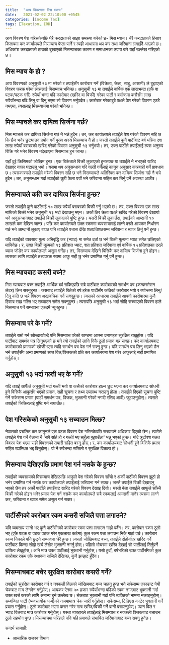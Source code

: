 ```yaml
---
title:  "आय विवरणमा मिस म्याच"
date:   2021-02-02 22:10:00 +0545
categories: [Income Tax]
tags: [Taxation, IRD]
---
```


आय विवरण पेश गरिसकेपछि धेरै करदाताको साझा समस्या बनेको छ- मिस म्याच। धेरै करदाताको हिसाव किताबमा कर कार्यालयले मिसम्याच फेला पार्ने र त्यही आधारमा थप कर तथा जरिवाना लगाईँदै आएको छ। अधिकांश करदाताको टाउको दुखाएको मिसम्याचका कारण र समाधानका उपाय बारे यहाँ उल्लेख गरिएको छ।



## मिस म्याच के हो ?

आय विवरणको अनुसुची १३ मा भरेको र तपाईसँग कारोबार गर्ने (बिक्रेता, क्रेता, साहु, आसामी) ले बुझाएको विवरण फरक परेमा त्यसलाई मिसम्याच भनिन्छ। अनुसुची १३ मा तपाईंले बार्षिक एक लाखभन्दा (एकै वा पटक/पटक गरी) रुपैयाँ भन्दा बढि कारोबार (खरिद वा बिक्री) गरेका पार्टी र बर्षान्तमा कसैसँग लाख रुपैयाँभन्दा बढि लिनु वा दिनु भएमा सो विवरण भर्नुपर्दछ। कारोबार गरेकादुबै पक्षले पेश गरेको विवरण एउटै नभएमा, त्यसलाई मिसम्याचमा परेको भनिन्छ।



## मिस म्याचले कर दायित्व सिर्जना गर्छ?



मिस म्याचले कर दायित्व सिर्जना गर्छ नै भन्ने हुदैन। तर, कर कार्यालयले तपाईंले पेश गरेको विवरण सहि छ कि छैन भनेर छुट्याउन प्रयोग गर्ने मुख्य अस्त्र मिसम्याच नै हो। जस्तो तपाईंले कुनै पार्टीबाट बर्ष भरिमा दश लाख रुपैयाँ बराबरको खरिद गरेको विवरण अनुसुची १३ भर्नुभयो। तर, उक्त पार्टीले तपाईंलाई त्यस अनुरुप बिक्रि गरे भनेर विवरण नदेखाएमा मिसम्याच हुन जान्छ।


यहाँ दुई किसिमको जोखिम हुन्छ। एक बिक्रेताले बिक्री लुकाएको हुनसक्छ या तपाइँले नै नभएको खरिद देखाएर नाफा घटाउनु भयो। यसमा थप अनुसन्धान गरि गल्ती गर्नेलाई कानुन अनुसार कारबाही गर्ने प्रावधान छ। त्यसकारणले तपाईंले भरेको विवरण सहि छ भने मिसम्याचले अतिरिक्त कर दायित्व सिर्जना गर्छ नै भन्ने हुदैन। तर, अनुसन्धान गर्दा तपाईंको त्रुटी फेला पर्यो भने जरिवाना सहित कर तिर्नु पर्ने अवस्था आउँछ।



## मिसम्याचले कति कर दायित्व सिर्जना हुन्छ?

जस्तो तपाईंले कुनै पार्टीलाई १० लाख रुपैयाँ बराबरको बिक्री गर्नु भएको छ। तर, उक्त विवरण एक लाख माथिको बिक्री भनेर अनुसुची १३ भर्दा देखाउनु भएन। अर्को तिर क्रेता पक्षले खरिद गरेको विवरण देखायो भने अनुसन्धानबाट तपाईंले बिक्री लुकाएको पुष्टि हुन्छ। यसरी बिक्री लुकाउँदा, तपाईको आम्दानी १० लाखले कम देखिन जान्छ। पछि कर कार्यालयले उक्त रकममा ब्यवसायलाई लाग्ने दरले आयकर निर्धारण गर्छ भने आम्दानी लुकाए बापत पनि तपाईंले पचास देखि शतप्रतिशतसम्म जरिवाना र ब्याज तिर्नु पर्ने हुन्छ। 


यदि तपाईंको व्यवसाय मुल्य अभिबृद्धि कर (भ्याट) मा समेत दर्ता छ भने बिक्री मूल्यमा भ्याट समेत छलिएको मानिनेछ। र, उक्त बिक्री मूल्यको १३ प्रतिशत भ्याट, शत प्रतिशत जरिवाना एवं वार्षिक १५ प्रतिशतका दरले ब्याज जोडेर कर कार्यालयले असुल गर्नेछ। तर, मिसम्याच देखिने बित्तिकै कर दायित्व सिर्जना हुने होइन। त्यसका लागि तपाईंले तथ्यपरक रुपमा आफु सही छु भनेर प्रमाणित गर्नु पर्ने हुन्छ। 



## मिस म्याचबाट कसरी बच्ने?

मिस म्याचबाट बच्न तपाईंले आर्थिक बर्ष सकिएपछि सबै पार्टीबाट कारोबारको समर्थन पत्र (कन्फरमेसन लेटर) लिन सक्नुहुन्छ। जसबाट तपाईंले बितेको बर्ष हरेक पार्टीसँग कतिको कारोबार भयो र बर्षान्तमा लिनु/दिनु कति छ भन्ने विवरण अद्यावधिक गर्न सक्नुहुन्छ। त्यसको आधारमा तपाईंले आफ्नो कारोबारमा कुनै हिसाब राख्न गल्ति भए सच्याउन समेत सक्नुहुन्छ। त्यसपछि अनुसुची १३ भर्दा सोहि सच्चाएको विवरण हाले मिसम्याच पर्ने सम्भावना एकदमै न्युनहुन्छ। 



## मिसम्याच परे के गर्ने?

तपाईले राम्रो गर्न खोज्दाखोज्दै पनि मिसम्याच परेको खण्डमा आफ्ना प्रमाणहरु सुरक्षित राख्नुहोस। यदि पार्टीबाट समर्थन पत्र लिनुभएको छ भने त्यो तपाईंको लागि निकै ठुलो प्रमाण बन्न सक्छ। कर कार्यालयबाट कारोबारको प्रमाणको खोजीभएमा त्यहि समर्थन पत्र पेश गर्न सक्नु हुन्छ। यदि समर्थन पत्र लिनु भएको छैन भने तपाईंसँग अन्य प्रमाणको साथ विल/विजकको प्रति कर कार्यालयमा पेश गरेर आफुलाई सही प्रमाणित गर्नुहोस्।



## अनुसुची १३ भर्दा गल्ती भए के गर्ने?

यदि तपाईं आफैँले अनुसुची भर्दा गल्ती भयो वा कसैको कारोबार हाल्न छुट भएमा कर कार्यालयबाट सोधनी हुने वित्तिकै आफुसँग भएको प्रमाण, सही सूचना र तथ्य उपलब्ध गराउनु होला। तपाईंले दिएको सूचना पुष्टि गर्ने सकेसम्म प्रमाण (पार्टी समर्थन पत्र, विजक, भुक्तानी गरेको नगदी रसिद आदी) जुटाउनुहोस्। त्यसले तपाईंको जिकिरलाई पुष्टि गर्न सघाउँछ।



## पेश गरिसकेको अनुसुची १३ सच्याउन मिल्छ?

नेपालको प्रचलित कर कानुनले एक पटक विवरण पेश गरिसकेपछि सच्याउने अधिकार दिएको छैन। त्यसैले तपाईंले पेश गर्ने वेलामा नै 'सबै सहि हो र गल्ती भए सहुँला बुझाउँला' भन्नु भएको हुन्छ। यदि त्रुटीवश गलत विवरण पेश भएमा सही विवरणको तयारी सहित बस्नु होस्। र, कर कार्यालयबाट सोधनी हुने वित्तिकै प्रमाण सहित उपस्थित भइ दिनुहोस्। यो नै सबैभन्दा सजिलो र सुरक्षित विकल्प हो।



## मिसम्याच देखिएपछि प्रमाण पेश गर्न नसके के हुन्छ?

तपाईंको व्यवसायको मिसम्याच देखिएपछि आफुले पेश गरेको विवरण साँचो र अर्को पार्टीको विवरण झुठो हो भनेर प्रमाणित गर्न नसके कर कार्यालयले तपाईंलाई जरिवाना गर्न सक्छ। जस्तै तपाईंले बिक्री देखाउनु भएको छैन तर अर्को पार्टीले तपाईंबाट खरिद गरेको विवरण देखाइ दियो। यस्तो बेला तपाईंले आफुले साँच्चै बिक्री गरेको होइन भनेर प्रमाण पेश गर्न नसके कर कार्यालयले सबै रकमलाई आम्दानी मानेर त्यसमा लाग्ने कर, जरिवाना र ब्याज समेत असुल गर्न सक्छ।



## पार्टीसँगको कारोबार रकम कसरी सजिलै पत्ता लगाउने?

यदि व्यवसाय सानो भए कुनै पार्टीसँगको कारोबार रकम पत्ता लगाउन गाह्रो पर्दैन। तर, कारोबार रकम ठुलो भए (एकै पटक वा पटक पटक गरेर एकलाख कटेमा) कुल रकम पत्ता लगाउन निकै गाह्रो पर्छ। कारोबार रकम निकाले पनि छुट्ने सम्भावना धेरै हुन्छ। त्यस्तो जोखिमबाट बच्न, तपाईंले दोहोर्याएर खरिद गर्ने पार्टीबाट किन्दा सोझै खर्च लेखेर भुक्तानी नगर्नु होस्। पहिलो भौचरमा खरिद देखाई सो पार्टीलाई तिर्नुपर्ने दायित्व लेख्नुहोस्। अनि मात्र उक्त पार्टीलाई भुक्तानी गर्नुहोस्। यसो हुदाँ, बर्षभरिको उक्त पार्टीसँगको कुल कारोबार रकम एकै स्थानमा सजिलै देखिन्छ, कुनै झन्झट हुँदैन। 



## मिसम्याचबाट बचेर सुरक्षित कारोबार कसरी गर्ने?

तपाईंको सुरक्षित कारोबार गर्न र नक्कली विलको जोखिमबाट बच्न चाहनु हुन्छ भने सकेसम्म एकाउन्ट पेयी चेकबाट मात्र लेनदेन गर्नुहोस्। आयकर ऐनमा ५० हजार रुपैयाँभन्दा बढिको रकम नगदबाट भुक्तानी गर्दा उक्त खर्च करको लागि अमान्य हुने उल्लेख छ। चेकबाट भुक्तानी गर्दा पनि व्यक्तिको नाममा नकाट्नुहोस्। सम्बन्धित पार्टी (व्यवसायीक फर्म)को नाममामात्र चेक जारी गर्नुहोस्। सकेसम्म, टिडिएस काटेर भुक्तानी गर्ने प्रयास गर्नुहोस्। ठुलो कारोबार भएमा करार गरेर मात्र खरिद/बिक्री गर्ने बानी बसाल्नुहोस्। प्यान विल र भ्याट विलबाट मात्र कारोबार गर्नुहोस्। यस्ता व्यबहारले तपाईंलाई मिसम्याच र नक्कली विजकबाट बचाउन ठुलो सहयोग पुग्छ। मिसम्याचमा परिहाले पनि यहि प्रमाणले संभावित जरिवानाबाट बच्न सक्नु हुनेछ।

सन्दर्भ सामाग्री:
- आन्तरिक राजस्व विभाग